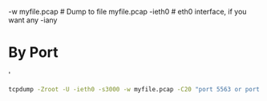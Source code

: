 <!-- TITLE: Tcpdump -->
<!-- SUBTITLE: A quick summary of Tcpdump -->

-w myfile.pcap  # Dump to file myfile.pcap
-ieth0                 # eth0 interface, if you want any -iany
                   

# By Port


'

```sh
tcpdump -Zroot -U -ieth0 -s3000 -w myfile.pcap -C20 "port 5563 or port 15562"
```
